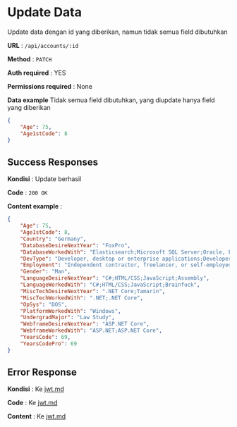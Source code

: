 # Update Data

Update data dengan id yang diberikan, namun tidak semua field dibutuhkan

**URL** : `/api/accounts/:id`

**Method** : `PATCH`

**Auth required** : YES

**Permissions required** : None

**Data example** Tidak semua field dibutuhkan, yang diupdate hanya field yang diberikan

```json
{
    "Age": 75,
    "Age1stCode": 8
}
```

## Success Responses

**Kondisi** : Update berhasil

**Code** : `200 OK`

**Content example** :

```json
{
    "Age": 75,
    "Age1stCode": 8,
    "Country": "Germany",
    "DatabaseDesireNextYear": "FoxPro",
    "DatabaseWorkedWith": "Elasticsearch;Microsoft SQL Server;Oracle, FoxPro",
    "DevType": "Developer, desktop or enterprise applications;Developer, full-stack, FoxPro Developer",
    "Employment": "Independent contractor, freelancer, or self-employed, CEO, President",
    "Gender": "Man",
    "LanguageDesireNextYear": "C#;HTML/CSS;JavaScript;Assembly",
    "LanguageWorkedWith": "C#;HTML/CSS;JavaScript;Brainfuck",
    "MiscTechDesireNextYear": ".NET Core;Tamarin",
    "MiscTechWorkedWith": ".NET;.NET Core",
    "OpSys": "DOS",
    "PlatformWorkedWith": "Windows",
    "UndergradMajor": "Law Study",
    "WebframeDesireNextYear": "ASP.NET Core",
    "WebframeWorkedWith": "ASP.NET;ASP.NET Core",
    "YearsCode": 69,
    "YearsCodePro": 69
}
```

## Error Response

**Kondisi** : Ke [jwt.md](./auth.md)

**Code** : Ke [jwt.md](./auth.md)

**Content** : Ke [jwt.md](./auth.md)
